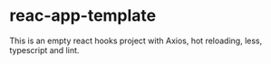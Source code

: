 # reac-app-template
This is an empty react hooks project with Axios, hot reloading, less, typescript and lint.
